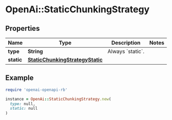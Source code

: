 # OpenAi::StaticChunkingStrategy

## Properties

| Name | Type | Description | Notes |
| ---- | ---- | ----------- | ----- |
| **type** | **String** | Always &#x60;static&#x60;. |  |
| **static** | [**StaticChunkingStrategyStatic**](StaticChunkingStrategyStatic.md) |  |  |

## Example

```ruby
require 'openai-openapi-rb'

instance = OpenAi::StaticChunkingStrategy.new(
  type: null,
  static: null
)
```

